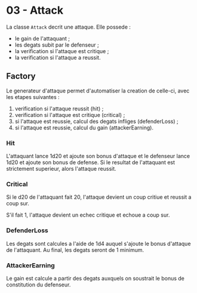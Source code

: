 # 03 - Attack

La classe `Attack` decrit une attaque. Elle possede :

* le gain de l'attaquant ;
* les degats subit par le defenseur ;
* la verification si l'attaque est critique ;
* la verification si l'attaque a reussit.

## Factory

Le generateur d'attaque permet d'automatiser la creation de celle-ci, avec
les etapes suivantes :

1. verification si l'attaque reussit (hit) ;
2. verification si l'attaque est critique (critical) ;
3. si l'attaque est reussie, calcul des degats infliges (defenderLoss) ;
4. si l'attaque est reussie, calcul du gain (attackerEarning).

### Hit

L'attaquant lance 1d20 et ajoute son bonus d'attaque et le defenseur lance 1d20
et ajoute son bonus de defense.
Si le resultat de l'attaquant est strictement superieur, alors l'attaque
reussit.

### Critical

Si le d20 de l'attaquant fait 20, l'attaque devient un coup critiue et reussit
a coup sur.

S'il fait 1, l'attaque devient un echec critique et echoue a coup sur.

### DefenderLoss

Les degats sont calcules a l'aide de 1d4 auquel s'ajoute le bonus d'attaque de
l'attaquant.
Au final, les degats seront de 1 minimum.

### AttackerEarning

Le gain est calcule a partir des degats auxquels on soustrait le bonus de
constitution du defenseur.
